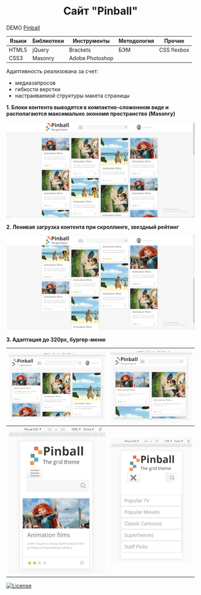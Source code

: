 <h1 align="center">Сайт "Pinball"</h1>

DEMO [Pinball](https://zena86.github.io/pinball/)

Языки    | Библиотеки | Инструменты   |Методология |Прочие
---------|------------|---------------|------------|-----------
HTML5    |jQuery      |Brackets       |БЭМ         |CSS flexbox
CSS3     |Masonry     |Adobe Photoshop|            |


Адаптивность реализована за счет:
* медиазапросов
* гибкости верстки
* настраиваемой структуры макета страницы


**1. Блоки контента выводятся  в компактно-сложенном виде и располагаются максимально экономя пространство (Masonry)**

![Screenshort 1](/images/imgreadme/screen-main.png)


**2. Ленивая загрузка контента при скроллинге, звездный рейтинг**

![Screenshort 1](/images/imgreadme/screen2.png)


**3. Адаптация до 320px, бургер-меню**

![Screenshort 1](/images/imgreadme/screen1024.png)    |![Screenshort 1](/images/imgreadme/screen768.png) 
------------------------------------------------------|------------------------------------------------------
![Screenshort 1](/images/imgreadme/screen-mobile1.png)|![Screenshort 1](/images/imgreadme/screen-mobile2.png)



[![License](https://img.shields.io/badge/License-Apache%202.0-blue.svg)](https://opensource.org/licenses/Apache-2.0)

